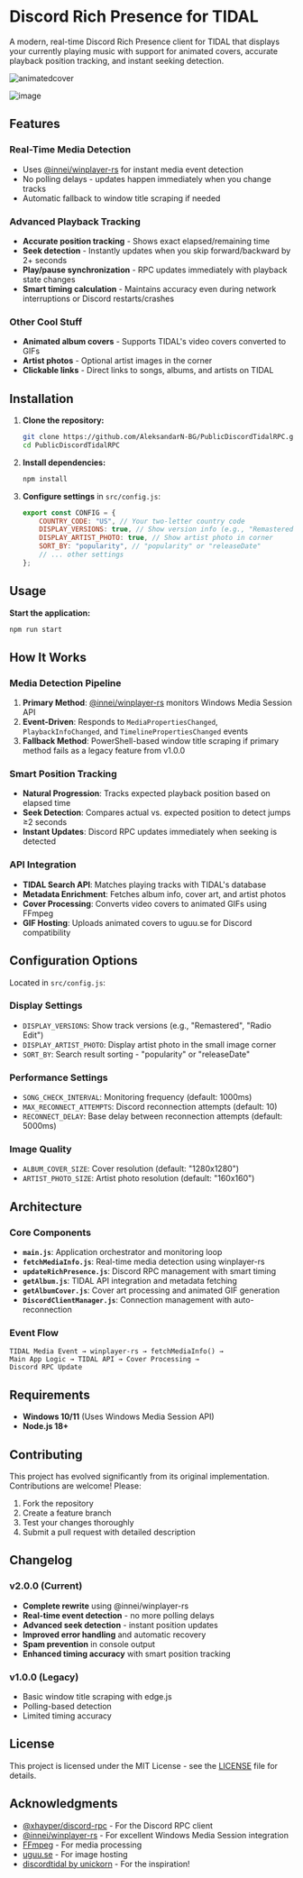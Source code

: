 # Discord Rich Presence for TIDAL

A modern, real-time Discord Rich Presence client for TIDAL that displays your currently playing music with support for animated covers, accurate playback position tracking, and instant seeking detection.

![animatedcover](https://github.com/user-attachments/assets/c985ec5c-fcf4-45f6-b89e-8f95423a6d76)

![image](https://github.com/user-attachments/assets/2b3eb1f3-0ce6-4eea-9a7f-49579e970fa7)

## Features

### **Real-Time Media Detection**
- Uses [@innei/winplayer-rs](https://www.npmjs.com/package/@innei/winplayer-rs) for instant media event detection
- No polling delays - updates happen immediately when you change tracks
- Automatic fallback to window title scraping if needed

### **Advanced Playback Tracking**
- **Accurate position tracking** - Shows exact elapsed/remaining time
- **Seek detection** - Instantly updates when you skip forward/backward by 2+ seconds
- **Play/pause synchronization** - RPC updates immediately with playback state changes
- **Smart timing calculation** - Maintains accuracy even during network interruptions or Discord restarts/crashes

### **Other Cool Stuff**
- **Animated album covers** - Supports TIDAL's video covers converted to GIFs
- **Artist photos** - Optional artist images in the corner
- **Clickable links** - Direct links to songs, albums, and artists on TIDAL

## Installation

1. **Clone the repository:**
   ```bash
   git clone https://github.com/AleksandarN-BG/PublicDiscordTidalRPC.git
   cd PublicDiscordTidalRPC
   ```

2. **Install dependencies:**
   ```bash
   npm install
   ```

3. **Configure settings** in `src/config.js`:
   ```javascript
   export const CONFIG = {
       COUNTRY_CODE: "US", // Your two-letter country code
       DISPLAY_VERSIONS: true, // Show version info (e.g., "Remastered")
       DISPLAY_ARTIST_PHOTO: true, // Show artist photo in corner
       SORT_BY: "popularity", // "popularity" or "releaseDate"
       // ... other settings
   };
   ```

## Usage

**Start the application:**
```bash
npm run start
```

## How It Works

### Media Detection Pipeline
1. **Primary Method**: [@innei/winplayer-rs](https://www.npmjs.com/package/@innei/winplayer-rs) monitors Windows Media Session API
2. **Event-Driven**: Responds to `MediaPropertiesChanged`, `PlaybackInfoChanged`, and `TimelinePropertiesChanged` events
3. **Fallback Method**: PowerShell-based window title scraping if primary method fails as a legacy feature from v1.0.0

### Smart Position Tracking
- **Natural Progression**: Tracks expected playback position based on elapsed time
- **Seek Detection**: Compares actual vs. expected position to detect jumps ≥2 seconds
- **Instant Updates**: Discord RPC updates immediately when seeking is detected

### API Integration
- **TIDAL Search API**: Matches playing tracks with TIDAL's database
- **Metadata Enrichment**: Fetches album info, cover art, and artist photos
- **Cover Processing**: Converts video covers to animated GIFs using FFmpeg
- **GIF Hosting**: Uploads animated covers to uguu.se for Discord compatibility

## Configuration Options

Located in `src/config.js`:

### Display Settings
- `DISPLAY_VERSIONS`: Show track versions (e.g., "Remastered", "Radio Edit")
- `DISPLAY_ARTIST_PHOTO`: Display artist photo in the small image corner
- `SORT_BY`: Search result sorting - "popularity" or "releaseDate"

### Performance Settings
- `SONG_CHECK_INTERVAL`: Monitoring frequency (default: 1000ms)
- `MAX_RECONNECT_ATTEMPTS`: Discord reconnection attempts (default: 10)
- `RECONNECT_DELAY`: Base delay between reconnection attempts (default: 5000ms)

### Image Quality
- `ALBUM_COVER_SIZE`: Cover resolution (default: "1280x1280")
- `ARTIST_PHOTO_SIZE`: Artist photo resolution (default: "160x160")

## Architecture

### Core Components
- **`main.js`**: Application orchestrator and monitoring loop
- **`fetchMediaInfo.js`**: Real-time media detection using winplayer-rs
- **`updateRichPresence.js`**: Discord RPC management with smart timing
- **`getAlbum.js`**: TIDAL API integration and metadata fetching
- **`getAlbumCover.js`**: Cover art processing and animated GIF generation
- **`DiscordClientManager.js`**: Connection management with auto-reconnection

### Event Flow
```
TIDAL Media Event → winplayer-rs → fetchMediaInfo() → 
Main App Logic → TIDAL API → Cover Processing → 
Discord RPC Update
```

## Requirements

- **Windows 10/11** (Uses Windows Media Session API)
- **Node.js 18+**

## Contributing

This project has evolved significantly from its original implementation. Contributions are welcome! Please:

1. Fork the repository
2. Create a feature branch
3. Test your changes thoroughly
4. Submit a pull request with detailed description

## Changelog

### v2.0.0 (Current)
- **Complete rewrite** using @innei/winplayer-rs
- **Real-time event detection** - no more polling delays
- **Advanced seek detection** - instant position updates
- **Improved error handling** and automatic recovery
- **Spam prevention** in console output
- **Enhanced timing accuracy** with smart position tracking

### v1.0.0 (Legacy)
- Basic window title scraping with edge.js
- Polling-based detection
- Limited timing accuracy

## License

This project is licensed under the MIT License - see the [LICENSE](LICENSE) file for details.

## Acknowledgments

- [@xhayper/discord-rpc](https://www.npmjs.com/package/@xhayper/discord-rpc) - For the Discord RPC client
- [@innei/winplayer-rs](https://www.npmjs.com/package/@innei/winplayer-rs) - For excellent Windows Media Session integration
- [FFmpeg](https://ffmpeg.org/) - For media processing
- [uguu.se](https://uguu.se/) - For image hosting
- [discordtidal by unickorn](https://github.com/unickorn/discordtidal) - For the inspiration!

